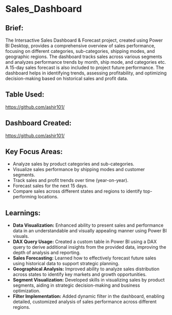 # Sales_Dashboard

## Brief:

The Intersactive Sales Dashboard & Forecast project, created using Power BI Desktop, provides a comprehensive overview of sales performance, focusing on different categories, sub-categories, shipping modes, and geographic regions. The dashboard tracks sales across various segments and analyzes performance trends by month, ship mode, and categories etc. A 15-day sales forecast is also included to project future performance. The dashboard helps in identifying trends, assessing profitability, and optimizing decision-making based on historical sales and profit data.

## Table Used:

https://github.com/ashir101/

## Dashboard Created:

https://github.com/ashir101/

## Key Focus Areas:

- Analyze sales by product categories and sub-categories.
- Visualize sales performance by shipping modes and customer segments.
- Track sales and profit trends over time (year-on-year).
- Forecast sales for the next 15 days.
- Compare sales across different states and regions to identify top-performing locations.

## Learnings:

- **Data Visualization:** Enhanced ability to present sales and performance data in an understandable and visually appealing manner using Power BI visuals.
- **DAX Query Usage:** Created a custom table in Power BI using a DAX query to derive additional insights from the provided data, improving the depth of analysis and reporting.
- **Sales Forecasting:** Learned how to effectively forecast future sales using historical data to support strategic planning.
- **Geographical Analysis:** Improved ability to analyze sales distribution across states to identify key markets and growth opportunities.
- **Segment Visualization:** Developed skills in visualizing sales by product segments, aiding in strategic decision-making and business optimization.
- **Filter Implementation:** Added dynamic filter in the dashboard, enabling detailed, customized analysis of sales performance across different regions.
